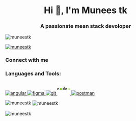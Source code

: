 <h1 align="center">Hi 👋, I'm Munees tk</h1>
<h3 align="center">A passionate mean stack devoloper</h3>

<p align="left"> <img src="https://komarev.com/ghpvc/?username=muneestk&label=Profile%20views&color=0e75b6&style=flat" alt="muneestk" /> </p>

<p align="left"> <a href="https://github.com/ryo-ma/github-profile-trophy"><img src="https://github-profile-trophy.vercel.app/?username=muneestk" alt="muneestk" /></a> </p>

<h3 align="left">Connect with me</h3>
<p align="left">
</p>

<h3 align="left">Languages and Tools:</h3>
<p align="left"> <a href="https://angular.io" target="_blank" rel="noreferrer"> <img src="https://angular.io/assets/images/logos/angular/angular.svg" alt="angular" width="40" height="40"/> </a> <a href="https://www.figma.com/" target="_blank" rel="noreferrer"> <img src="https://www.vectorlogo.zone/logos/figma/figma-icon.svg" alt="figma" width="40" height="40"/> </a> <a href="https://git-scm.com/" target="_blank" rel="noreferrer"> <img src="https://www.vectorlogo.zone/logos/git-scm/git-scm-icon.svg" alt="git" width="40" height="40"/> </a> <a href="https://nodejs.org" target="_blank" rel="noreferrer"> <img src="https://raw.githubusercontent.com/devicons/devicon/master/icons/nodejs/nodejs-original-wordmark.svg" alt="nodejs" width="40" height="40"/> </a> <a href="https://postman.com" target="_blank" rel="noreferrer"> <img src="https://www.vectorlogo.zone/logos/getpostman/getpostman-icon.svg" alt="postman" width="40" height="40"/> </a> </p>



<p><img align="left" src="https://github-readme-stats.vercel.app/api/top-langs?username=muneestk&show_icons=true&locale=en&layout=compact" alt="muneestk" /></p>

<p>&nbsp;<img align="center" src="https://github-readme-stats.vercel.app/api?username=muneestk&show_icons=true&locale=en" alt="muneestk" /></p>

<p><img align="center" src="https://github-readme-streak-stats.herokuapp.com/?user=muneestk&" alt="muneestk" /></p>

